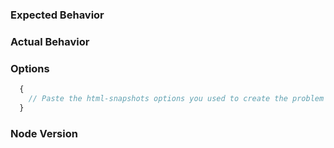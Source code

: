 ### Expected Behavior



### Actual Behavior



### Options
```javascript
  {
    // Paste the html-snapshots options you used to create the problem here.
  }
```

### Node Version
